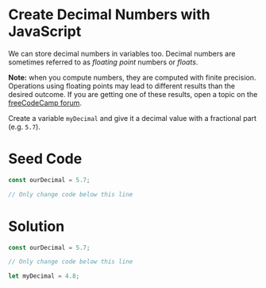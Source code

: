 # Create Decimal Numbers with JavaScript

We can store decimal numbers in variables too. Decimal numbers are sometimes referred to as *floating point* numbers or *floats*.

**Note:** when you compute numbers, they are computed with finite precision. Operations using floating points may lead to different results than the desired outcome. If you are getting one of these results, open a topic on the [freeCodeCamp forum](https://forum.freecodecamp.org/).

Create a variable `myDecimal` and give it a decimal value with a fractional part (e.g. `5.7`).

# Seed Code

```javascript
const ourDecimal = 5.7;

// Only change code below this line
```

# Solution

```javascript
const ourDecimal = 5.7;

// Only change code below this line

let myDecimal = 4.8;
```
